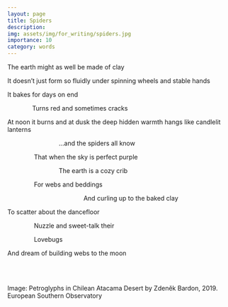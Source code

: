 ```yaml
---
layout: page
title: Spiders
description: 
img: assets/img/for_writing/spiders.jpg
importance: 10
category: words
---
```


The earth might as well be made of clay

It doesn’t just form so fluidly under spinning wheels and stable hands

It bakes for days on end

&emsp;&emsp;&emsp;&emsp;Turns red and sometimes cracks

At noon it burns and at dusk the deep hidden warmth hangs like candlelit lanterns

&emsp;&emsp;&emsp;&emsp;&emsp;&emsp;&emsp;&emsp; ...and the spiders all know

&emsp;&emsp;&emsp;&emsp; That when the sky is perfect purple

&emsp;&emsp;&emsp;&emsp;&emsp;&emsp;&emsp;&emsp; The earth is a cozy crib

&emsp;&emsp;&emsp;&emsp; For webs and beddings

&emsp;&emsp;&emsp;&emsp;&emsp;&emsp;&emsp;&emsp;&emsp;&emsp;&emsp;&emsp; And curling up to the baked clay


To scatter about the dancefloor

&emsp;&emsp;&emsp;&emsp; Nuzzle and sweet-talk their

&emsp;&emsp;&emsp;&emsp; Lovebugs


And dream of building webs to the moon

<br/><br/>

Image: Petroglyphs in Chilean Atacama Desert by Zdeněk Bardon, 2019. European Southern Observatory